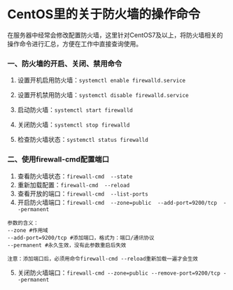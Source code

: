 # CentOS里的关于防火墙的操作命令

在服务器中经常会修改配置防火墙，这里针对CentOS7及以上，将防火墙相关的操作命令进行汇总，方便在工作中直接查询使用。

### 一、防火墙的开启、关闭、禁用命令

1. 设置开机启用防火墙：`systemctl enable firewalld.service`

2. 设置开机禁用防火墙：`systemctl disable firewalld.service`

3. 启动防火墙：`systemctl start firewalld`

4. 关闭防火墙：`systemctl stop firewalld`

5. 检查防火墙状态：`systemctl status firewalld`

### 二、使用firewall-cmd配置端口

1. 查看防火墙状态：`firewall-cmd  --state`
2. 重新加载配置：`firewall-cmd  --reload`
3. 查看开放的端口：`firewall-cmd  --list-ports`
4. 开启防火墙端口：`firewall-cmd  --zone=public  --add-port=9200/tcp  --permanent`

```参数的含义：
参数的含义：
--zone #作用域
--add-port=9200/tcp #添加端口，格式为：端口/通讯协议
--permanent #永久生效，没有此参数重启后失效

注意：添加端口后，必须用命令firewall-cmd --reload重新加载一遍才会生效
```

5. 关闭防火墙端口：`firewall-cmd --zone=public --remove-port=9200/tcp --permanent`